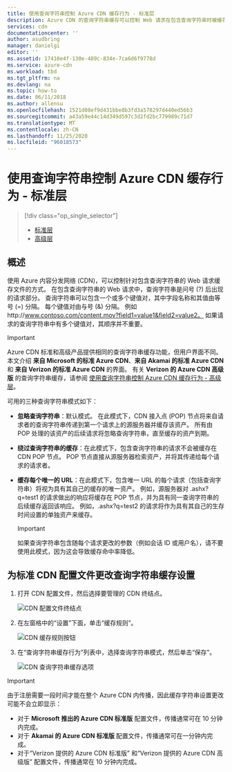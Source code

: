 ```yaml
---
title: 使用查询字符串控制 Azure CDN 缓存行为 - 标准层
description: Azure CDN 的查询字符串缓存可以控制 Web 请求在包含查询字符串时被缓存的方式。 本指南介绍 Azure CDN 标准产品中的查询字符串缓存。
services: cdn
documentationcenter: ''
author: asudbring
manager: danielgi
editor: ''
ms.assetid: 17410e4f-130e-489c-834e-7ca6d6f9778d
ms.service: azure-cdn
ms.workload: tbd
ms.tgt_pltfrm: na
ms.devlang: na
ms.topic: how-to
ms.date: 06/11/2018
ms.author: allensu
ms.openlocfilehash: 1521d08ef9d431bbe8b3fd3a578297d440ed56b3
ms.sourcegitcommit: a43a59e44c14d349d597c3d2fd2bc779989c71d7
ms.translationtype: MT
ms.contentlocale: zh-CN
ms.lasthandoff: 11/25/2020
ms.locfileid: "96018573"
---
```

# <a name="control-azure-cdn-caching-behavior-with-query-strings---standard-tier"></a>使用查询字符串控制 Azure CDN 缓存行为 - 标准层
> [!div class="op_single_selector"]
> * [标准层](cdn-query-string.md)
> * [高级层](cdn-query-string-premium.md)
> 

## <a name="overview"></a>概述
使用 Azure 内容分发网络 (CDN)，可以控制针对包含查询字符串的 Web 请求缓存文件的方式。 在包含查询字符串的 Web 请求中，查询字符串是问号 (?) 后出现的请求部分。 查询字符串可以包含一个或多个键值对，其中字段名称和其值由等号 (=) 分隔。 每个键值对由与号 (&) 分隔。 例如 http:\//www.contoso.com/content.mov?field1=value1&field2=value2。 如果请求的查询字符串中有多个键值对，其顺序并不重要。 

> [!IMPORTANT]
> Azure CDN 标准和高级产品提供相同的查询字符串缓存功能，但用户界面不同。 本文介绍 **来自 Microsoft 的标准 Azure CDN**、**来自 Akamai 的标准 Azure CDN** 和 **来自 Verizon 的标准 Azure CDN** 的界面。 有关 **Verizon 的 Azure CDN 高级版** 的查询字符串缓存，请参阅 [使用查询字符串控制 Azure CDN 缓存行为 - 高级层](cdn-query-string-premium.md)。

可用的三种查询字符串模式如下：

- **忽略查询字符串**：默认模式。 在此模式下，CDN 接入点 (POP) 节点将来自请求者的查询字符串传递到第一个请求上的源服务器并缓存该资产。 所有由 POP 处理的该资产的后续请求将忽略查询字符串，直至缓存的资产到期。

- **绕过查询字符串的缓存**：在此模式下，包含查询字符串的请求不会被缓存在 CDN POP 节点。 POP 节点直接从源服务器检索资产，并将其传递给每个请求的请求者。

- **缓存每个唯一的 URL**：在此模式下，包含唯一 URL 的每个请求（包括查询字符串）将视为具有其自己的缓存的唯一资产。 例如，源服务器对 .ashx?q=test1 的请求做出的响应将缓存在 POP 节点，并为具有同一查询字符串的后续缓存返回该响应。 例如，.ashx?q=test2 的请求将作为具有其自己的生存时间设置的单独资产来缓存。
   
    >[!IMPORTANT] 
    > 如果查询字符串包含随每个请求更改的参数（例如会话 ID 或用户名），请不要使用此模式，因为这会导致缓存命中率降低。

## <a name="changing-query-string-caching-settings-for-standard-cdn-profiles"></a>为标准 CDN 配置文件更改查询字符串缓存设置
1. 打开 CDN 配置文件，然后选择要管理的 CDN 终结点。
   
   ![CDN 配置文件终结点](./media/cdn-query-string/cdn-endpoints.png)
   
2. 在左窗格中的“设置”下面，单击“缓存规则”。
   
    ![CDN 缓存规则按钮](./media/cdn-query-string/cdn-caching-rules-btn.png)
   
3. 在“查询字符串缓存行为”列表中，选择查询字符串模式，然后单击“保存”。
   
   ![CDN 查询字符串缓存选项](./media/cdn-query-string/cdn-query-string.png)

> [!IMPORTANT]
> 由于注册需要一段时间才能在整个 Azure CDN 内传播，因此缓存字符串设置更改可能不会立即显示：
> - 对于 **Microsoft 推出的 Azure CDN 标准版** 配置文件，传播通常可在 10 分钟内完成。 
> - 对于 **Akamai 的 Azure CDN 标准版** 配置文件，传播通常可在一分钟内完成。 
> - 对于“Verizon 提供的 Azure CDN 标准版”  和“Verizon 提供的 Azure CDN 高级版”  配置文件，传播通常在 10 分钟内完成。 



